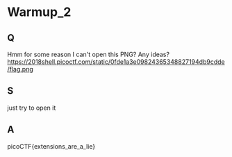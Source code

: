 
# Warmup_2

## Q

Hmm for some reason I can't open this PNG? Any ideas?
https://2018shell.picoctf.com/static/0fde1a3e09824365348827194db9cdde/flag.png

## S

just try to open it

## A

picoCTF{extensions_are_a_lie}


